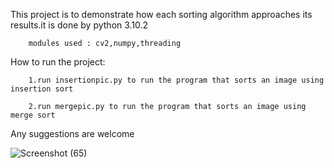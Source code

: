 
This project is to demonstrate how each sorting algorithm approaches its results.it is done by python 3.10.2 

		modules used : cv2,numpy,threading
How to run the project:	

		1.run insertionpic.py to run the program that sorts an image using insertion sort

		2.run mergepic.py to run the program that sorts an image using merge sort


Any suggestions are welcome


![Screenshot (65)](https://github.com/gmrpr321/image_sort/assets/94698751/e4de06f4-90e5-4440-b63a-0928423174d5)
